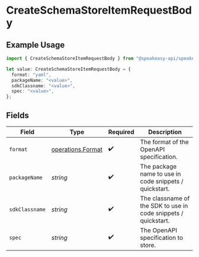 # CreateSchemaStoreItemRequestBody

## Example Usage

```typescript
import { CreateSchemaStoreItemRequestBody } from "@speakeasy-api/speakeasy-client-sdk-typescript/sdk/models/operations";

let value: CreateSchemaStoreItemRequestBody = {
  format: "yaml",
  packageName: "<value>",
  sdkClassname: "<value>",
  spec: "<value>",
};
```

## Fields

| Field                                                          | Type                                                           | Required                                                       | Description                                                    |
| -------------------------------------------------------------- | -------------------------------------------------------------- | -------------------------------------------------------------- | -------------------------------------------------------------- |
| `format`                                                       | [operations.Format](../../../sdk/models/operations/format.md)  | :heavy_check_mark:                                             | The format of the OpenAPI specification.                       |
| `packageName`                                                  | *string*                                                       | :heavy_check_mark:                                             | The package name to use in code snippets / quickstart.         |
| `sdkClassname`                                                 | *string*                                                       | :heavy_check_mark:                                             | The classname of the SDK to use in code snippets / quickstart. |
| `spec`                                                         | *string*                                                       | :heavy_check_mark:                                             | The OpenAPI specification to store.                            |